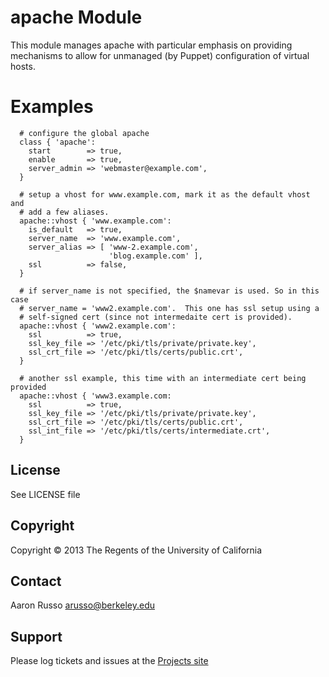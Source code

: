 # apache Module #

This module manages apache with particular emphasis on providing mechanisms to
allow for unmanaged (by Puppet) configuration of virtual hosts.

# Examples #

```puppet
  # configure the global apache
  class { 'apache':
    start        => true,
    enable       => true,
    server_admin => 'webmaster@example.com',
  }

  # setup a vhost for www.example.com, mark it as the default vhost and
  # add a few aliases.
  apache::vhost { 'www.example.com':
    is_default   => true,
    server_name  => 'www.example.com',
    server_alias => [ 'www-2.example.com',
                      'blog.example.com' ],
    ssl          => false,
  }

  # if server_name is not specified, the $namevar is used. So in this case
  # server_name = 'www2.example.com'.  This one has ssl setup using a
  # self-signed cert (since not intermedaite cert is provided).
  apache::vhost { 'www2.example.com':
    ssl          => true,
    ssl_key_file => '/etc/pki/tls/private/private.key',
    ssl_crt_file => '/etc/pki/tls/certs/public.crt',
  }

  # another ssl example, this time with an intermediate cert being provided
  apache::vhost { 'www3.example.com:
    ssl          => true,
    ssl_key_file => '/etc/pki/tls/private/private.key',
    ssl_crt_file => '/etc/pki/tls/certs/public.crt',
    ssl_int_file => '/etc/pki/tls/certs/intermediate.crt',
  }
```
 
License
-------

See LICENSE file

Copyright
---------

Copyright &copy; 2013 The Regents of the University of California

Contact
-------

Aaron Russo <arusso@berkeley.edu>

Support
-------

Please log tickets and issues at the
[Projects site](https://github.com/arusso/puppet-apache/issues/)
